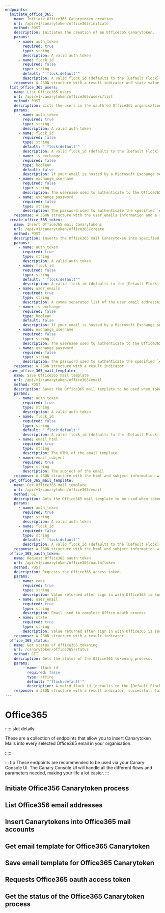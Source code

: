 ```yaml
---
endpoints:
  initiate_office_365:
    name: Initiate Office365 Canarytoken creation
    url: /api/v1/canarytoken/office365/initiate
    method: POST
    description: Initiates the creation of an Office365 Canarytoken.
    params:
      - name: auth_token
        required: true
        type: string
        description: A valid auth token
      - name: flock_id
        required: false
        type: string
        default: "'flock:default'"
        description: A valid flock_id (defaults to the [Default Flock](/guide/terminology.html#default-flock))
    response: A JSON structure with a result indicator and state value used for oauth process.
  list_office_365_users:
    name: List Office365 users
    url: /api/v1/canarytoken/office365/users/list
    method: POST
    description: Lists the users in the oauth'ed Office365 organisation.
    params:
      - name: auth_token
        required: true
        type: string
        description: A valid auth token
      - name: flock_id
        required: false
        type: string
        default: "'flock:default'"
        description: A valid flock_id (defaults to the [Default Flock](/guide/terminology.html#default-flock))
      - name: is_exchange
        required: false
        type: boolean
        default: false
        description: If your email is hosted by a Microsoft Exchange server instead of Office365.
      - name: exchange_username
        required: false
        type: string
        description: The username used to authenticate to the Office365 exchange.
      - name: exchange_password
        required: false
        type: string
        description: The password used to authenticate the specified `exchange_username` to the Office365 exchange.
    response: A JSON structure with the user_emails information and a result indicator
  create_office_365_token:
    name: Insert Office365 mail Canarytokens
    url: /api/v1/canarytoken/office365/create
    method: POST
    description: Inserts the Office365 mail Canarytoken into specified email addresses.
    params:
      - name: auth_token
        required: true
        type: string
        description: A valid auth token
      - name: flock_id
        required: false
        type: string
        default: "'flock:default'"
        description: A valid flock_id (defaults to the [Default Flock](/guide/terminology.html#default-flock))
      - name: user_emails
        required: true
        type: string
        description: A comma separated list of the user email addresses to insert the Canarytoken into.
      - name: is_exchange
        required: false
        type: boolean
        default: false
        description: If your email is hosted by a Microsoft Exchange server instead of Office365.
      - name: exchange_username
        required: false
        type: string
        description: The username used to authenticate to the Office365 exchange.
      - name: exchange_password
        required: false
        type: string
        description: The password used to authenticate the specified `exchange_username` to the Office365 exchange.
    response: A JSON structure with a result indicator
  save_office_365_mail_template:
    name: Save Office365 mail template
    url: /api/v1/canarytoken/office365/email
    method: POST
    description: Saves the Office365 mail template to be used when tokening Office365 mailboxes.
    params:
      - name: auth_token
        required: true
        type: string
        description: A valid auth token
      - name: flock_id
        required: false
        type: string
        default: "'flock:default'"
        description: A valid flock_id (defaults to the [Default Flock](/guide/terminology.html#default-flock))
      - name: email_html
        required: true
        type: string
        description: The HTML of the email template
      - name: email_subject
        required: true
        type: string
        description: The subject of the email
    response: A JSON structure with the html and subject information with a result indicator
  get_office_365_mail_template:
    name: Get Office365 mail template
    url: /api/v1/canarytoken/office365/email
    method: GET
    description: Gets the Office365 mail template to be used when tokening Office365 mailboxes.
    params:
      - name: auth_token
        required: true
        type: string
        description: A valid auth token
      - name: flock_id
        required: false
        type: string
        default: "'flock:default'"
        description: A valid flock_id (defaults to the [Default Flock](/guide/terminology.html#default-flock))
    response: A JSON structure with the html and subject information with a result indicator
  office_365_oauth_token:
    name: Request Office365 oauth token
    url: /api/v1/canarytoken/office365/oauth/token
    method: POST
    description: Requests the Office365 access token.
    params:
      - name: code
        required: true
        type: string
        description: Value returned after sign in with Office365 is successful and redirects
      - name: user_email
        required: true
        type: string
        description: Email used to complete Office oauth process
      - name: state
        required: true
        type: string
        description: Value returned after sign in with Office365 is successful and redirects
    response: A JSON structure with a result indicator
  office_365_status:
    name: Get status of Office365 tokening
    url: /canarytoken/office365/status
    method: GET
    description: Gets the status of the Office365 tokening process.
    params:
        - name: flock_id
          required: false
          type: string
          default: "'flock:default'"
          description: A valid flock_id (defaults to the [Default Flock](/guide/terminology.html#default-flock))
    response: A JSON structure with a result indicator, successful, failed and total users.
---
```


# Office365

<APIEndpoints :endpoints="$page.frontmatter.endpoints" :path="$page.regularPath">

::::: slot details

These are a collection of endpoints that allow you to insert Canarytoken Mails into every selected Office365 email in your organisation.

:::::

</APIEndpoints>

::: tip
These endpoints are recommended to be used via your Canary Console UI. The Canary Console UI will handle all the different
flows and parameters needed, making your life a lot easier.
:::

## Initiate Office356 Canarytoken process

<APIDetails :endpoint="$page.frontmatter.endpoints.initiate_office_365"></APIDetails>

## List Office356 email addresses

<APIDetails :endpoint="$page.frontmatter.endpoints.list_office_365_users"></APIDetails>

## Insert Canarytokens into Office365 mail accounts

<APIDetails :endpoint="$page.frontmatter.endpoints.create_office_365_token"></APIDetails>

## Get email template for Office365 Canarytoken

<APIDetails :endpoint="$page.frontmatter.endpoints.get_office_365_mail_template"></APIDetails>

## Save email template for Office365 Canarytoken

<APIDetails :endpoint="$page.frontmatter.endpoints.save_office_365_mail_template"></APIDetails>

## Requests Office365 oauth access token

<APIDetails :endpoint="$page.frontmatter.endpoints.office_365_oauth_token"></APIDetails>

## Get the status of the Office365 Canarytoken process

<APIDetails :endpoint="$page.frontmatter.endpoints.office_365_status"></APIDetails>
